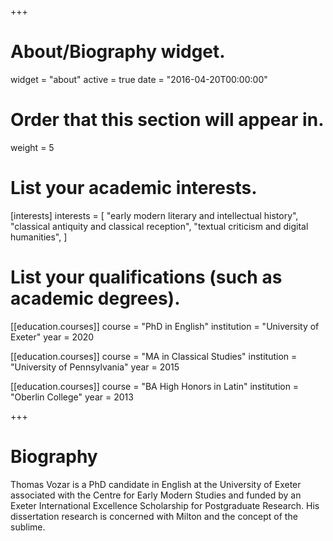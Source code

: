 +++
# About/Biography widget.
widget = "about"
active = true
date = "2016-04-20T00:00:00"

# Order that this section will appear in.
weight = 5

# List your academic interests.
[interests]
  interests = [
    "early modern literary and intellectual history",
    "classical antiquity and classical reception",
    "textual criticism and digital humanities",
  ]

# List your qualifications (such as academic degrees).
[[education.courses]]
  course = "PhD in English"
  institution = "University of Exeter"
  year = 2020

[[education.courses]]
  course = "MA in Classical Studies"
  institution = "University of Pennsylvania"
  year = 2015

[[education.courses]]
  course = "BA High Honors in Latin"
  institution = "Oberlin College"
  year = 2013
 
+++

# Biography

Thomas Vozar is a PhD candidate in English at the University of Exeter associated with the Centre for Early Modern Studies and funded by an Exeter International Excellence Scholarship for Postgraduate Research. His dissertation research is concerned with Milton and the concept of the sublime. 
